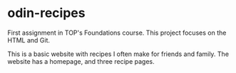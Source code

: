 # odin-recipes
First assignment in TOP's Foundations course. This project focuses on the HTML and Git.

This is a basic website with recipes I often make for friends and family. The website
has a homepage, and three recipe pages.
